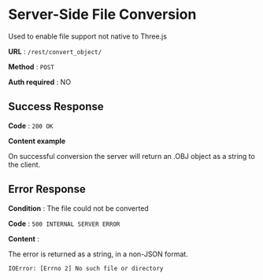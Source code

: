 # Server-Side File Conversion

Used to enable file support not native to Three.js

**URL** : `/rest/convert_object/`

**Method** : `POST`

**Auth required** : NO

## Success Response

**Code** : `200 OK`

**Content example**

On successful conversion the server will return an .OBJ object as a string to the client.


## Error Response

**Condition** : The file could not be converted

**Code** : `500 INTERNAL SERVER ERROR`

**Content** :

The error is returned as a string, in a non-JSON format.

```
IOError: [Errno 2] No such file or directory
```
